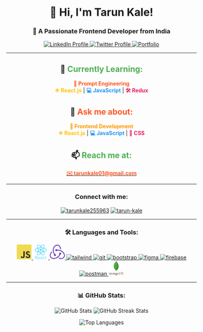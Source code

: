 <h1 align="center">👋 Hi, I'm Tarun Kale!</h1>
<h3 align="center">🚀 A Passionate Frontend Developer from India</h3>

<p align="center">
  <a href="https://www.linkedin.com/in/webdev-tarunkale" target="_blank">
    <img src="https://img.shields.io/badge/LinkedIn-tarun--kale-blue?style=for-the-badge&logo=linkedin" alt="LinkedIn Profile">
  </a>
  <a href="https://twitter.com/tarunkale255963" target="_blank">
    <img src="https://img.shields.io/badge/Twitter-tarunkale-blue?style=for-the-badge&logo=twitter" alt="Twitter Profile">
  </a>
  <a href="https://tarunkumarkale.github.io/PortFolio" target="_blank">
    <img src="https://img.shields.io/badge/Portfolio-Explore-brightgreen?style=for-the-badge&logo=web" alt="Portfolio">
  </a>
</p>

---






<h2 align="center">🌱 <span style="color: #4CAF50;">Currently Learning:</span></h2>
<p align="center">
  <strong style="color: #FF5722;">🚀 Prompt Engineering</strong><br/>
  <strong style="color: #FFC107;">⚛️ React.js</strong> | 
  <strong style="color: #2196F3;">💻 JavaScript</strong> | 
  <strong style="color: #E91E63;">🛠️ Redux</strong>
</p>

<h2 align="center">💬 <span style="color: #FF5722;">Ask me about:</span></h2>
<p align="center">
  <strong style="color: #FF9800;">🎨 Frontend Development</strong><br/>
  <strong style="color: #FFC107;">⚛️ React.js</strong> | 
  <strong style="color: #2196F3;">💻 JavaScript</strong> | 
  <strong style="color: #E91E63;">🎨 CSS</strong>
</p>

<h2 align="center">📫 <span style="color: #4CAF50;">Reach me at:</span></h2>
<p align="center">
  <a href="mailto:tarunkale01@gmail.com">
    <strong style="color: #FF5722;">✉️ tarunkale01@gmail.com</strong>
  </a>
</p>

---




<h3 align="center">Connect with me:</h3>
<p align="center">
  <a href="https://twitter.com/tarunkale255963" target="blank"><img align="center" src="https://raw.githubusercontent.com/rahuldkjain/github-profile-readme-generator/master/src/images/icons/Social/twitter.svg" alt="tarunkale255963" height="30" width="40" /></a>
  <a href="https://www.linkedin.com/in/webdev-tarunkale" target="blank"><img align="center" src="https://raw.githubusercontent.com/rahuldkjain/github-profile-readme-generator/master/src/images/icons/Social/linked-in-alt.svg" alt="tarun-kale" height="30" width="40" /></a>
</p>

---

<h3 align="center">🛠️ Languages and Tools:</h3>
<p align="center">
  <a href="https://developer.mozilla.org/en-US/docs/Web/JavaScript" target="_blank" rel="noreferrer"> <img src="https://raw.githubusercontent.com/devicons/devicon/master/icons/javascript/javascript-original.svg" alt="javascript" width="40" height="40"/> </a>
  <a href="https://reactjs.org/" target="_blank" rel="noreferrer"> <img src="https://raw.githubusercontent.com/devicons/devicon/master/icons/react/react-original-wordmark.svg" alt="react" width="40" height="40"/> </a>
  <a href="https://redux.js.org" target="_blank" rel="noreferrer"> <img src="https://raw.githubusercontent.com/devicons/devicon/master/icons/redux/redux-original.svg" alt="redux" width="40" height="40"/> </a>
  <a href="https://tailwindcss.com/" target="_blank" rel="noreferrer"> <img src="https://www.vectorlogo.zone/logos/tailwindcss/tailwindcss-icon.svg" alt="tailwind" width="40" height="40"/> </a>
  <a href="https://git-scm.com/" target="_blank" rel="noreferrer"> <img src="https://www.vectorlogo.zone/logos/git-scm/git-scm-icon.svg" alt="git" width="40" height="40"/> </a>
  <a href="https://getbootstrap.com" target="_blank" rel="noreferrer"> <img src="https://uxwing.com/wp-content/themes/uxwing/download/brands-and-social-media/bootstrap-5-logo-icon.svg" alt="bootstrap" width="40" height="40"/> </a>
  <a href="https://www.figma.com/" target="_blank" rel="noreferrer"> <img src="https://www.vectorlogo.zone/logos/figma/figma-icon.svg" alt="figma" width="40" height="40"/> </a>
  <a href="https://firebase.google.com/" target="_blank" rel="noreferrer"> <img src="https://www.vectorlogo.zone/logos/firebase/firebase-icon.svg" alt="firebase" width="40" height="40"/> </a>
  <a href="https://postman.com" target="_blank" rel="noreferrer"> <img src="https://www.vectorlogo.zone/logos/getpostman/getpostman-icon.svg" alt="postman" width="40" height="40"/> </a>
  <a href="https://www.mongodb.com/" target="_blank" rel="noreferrer"> <img src="https://raw.githubusercontent.com/devicons/devicon/master/icons/mongodb/mongodb-original-wordmark.svg" alt="mongodb" width="40" height="40"/> </a>
</p>

---

<h3 align="center">📊 GitHub Stats:</h3>
<p align="center">
  <img src="https://github-readme-stats.vercel.app/api?username=tarunkumarkale&show_icons=true&theme=radical" alt="GitHub Stats" />
  <img src="https://github-readme-streak-stats.herokuapp.com/?user=tarunkumarkale&theme=radical" alt="GitHub Streak Stats" />
</p>

<p align="center">
  <img src="https://github-readme-stats.vercel.app/api/top-langs?username=tarunkumarkale&show_icons=true&theme=radical&layout=compact" alt="Top Languages" />
</p>
